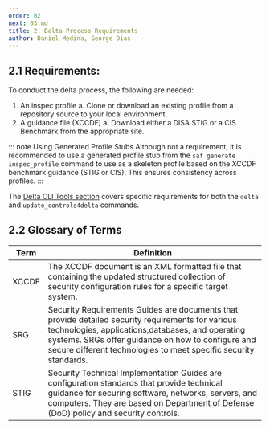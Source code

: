 ```yaml
---
order: 02
next: 03.md
title: 2. Delta Process Requirements
author: Daniel Medina, George Dias
---
```


## 2.1 Requirements:
To conduct the delta process, the following are needed:

1. An inspec profile
    a. Clone or download an existing profile from a repository source to your local environment.
2. A guidance file (XCCDF)
    a. Download either a DISA STIG or a CIS Benchmark from the appropriate site.

::: note Using Generated Profile Stubs
Although not a requirement, it is recommended to use a generated profile stub from the `saf generate inspec_profile` command to use as a skeleton profile based on the XCCDF benchmark guidance (STIG or CIS). This ensures consistency across profiles.
:::

The [Delta CLI Tools section](./03.md#31-cli-tools) covers specific requirements for both the `delta` and `update_controls4delta` commands.

## 2.2 Glossary of Terms

|Term |Definition|
|------|-----------|
|XCCDF| The XCCDF document is an XML formatted file that containing the updated structured collection of security configuration rules for a specific target system. |
|SRG| Security Requirements Guides are documents that provide detailed security requirements for various technologies, applications,databases, and operating systems. SRGs offer guidance on how to configure and secure different technologies to meet specific security standards. |
|STIG|Security Technical Implementation Guides are configuration standards that provide technical guidance for securing software, networks, servers, and computers. They are based on Department of Defense (DoD) policy and security controls. |